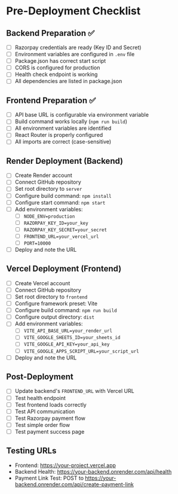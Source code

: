 # Pre-Deployment Checklist

## Backend Preparation ✅
- [ ] Razorpay credentials are ready (Key ID and Secret)
- [ ] Environment variables are configured in `.env` file
- [ ] Package.json has correct start script
- [ ] CORS is configured for production
- [ ] Health check endpoint is working
- [ ] All dependencies are listed in package.json

## Frontend Preparation ✅
- [ ] API base URL is configurable via environment variable
- [ ] Build command works locally (`npm run build`)
- [ ] All environment variables are identified
- [ ] React Router is properly configured
- [ ] All imports are correct (case-sensitive)

## Render Deployment (Backend)
- [ ] Create Render account
- [ ] Connect GitHub repository
- [ ] Set root directory to `server`
- [ ] Configure build command: `npm install`
- [ ] Configure start command: `npm start`
- [ ] Add environment variables:
  - [ ] `NODE_ENV=production`
  - [ ] `RAZORPAY_KEY_ID=your_key`
  - [ ] `RAZORPAY_KEY_SECRET=your_secret`
  - [ ] `FRONTEND_URL=your_vercel_url`
  - [ ] `PORT=10000`
- [ ] Deploy and note the URL

## Vercel Deployment (Frontend)
- [ ] Create Vercel account
- [ ] Connect GitHub repository
- [ ] Set root directory to `frontend`
- [ ] Configure framework preset: Vite
- [ ] Configure build command: `npm run build`
- [ ] Configure output directory: `dist`
- [ ] Add environment variables:
  - [ ] `VITE_API_BASE_URL=your_render_url`
  - [ ] `VITE_GOOGLE_SHEETS_ID=your_sheets_id`
  - [ ] `VITE_GOOGLE_API_KEY=your_api_key`
  - [ ] `VITE_GOOGLE_APPS_SCRIPT_URL=your_script_url`
- [ ] Deploy and note the URL

## Post-Deployment
- [ ] Update backend's `FRONTEND_URL` with Vercel URL
- [ ] Test health endpoint
- [ ] Test frontend loads correctly
- [ ] Test API communication
- [ ] Test Razorpay payment flow
- [ ] Test simple order flow
- [ ] Test payment success page

## Testing URLs
- Frontend: https://your-project.vercel.app
- Backend Health: https://your-backend.onrender.com/api/health
- Payment Link Test: POST to https://your-backend.onrender.com/api/create-payment-link
